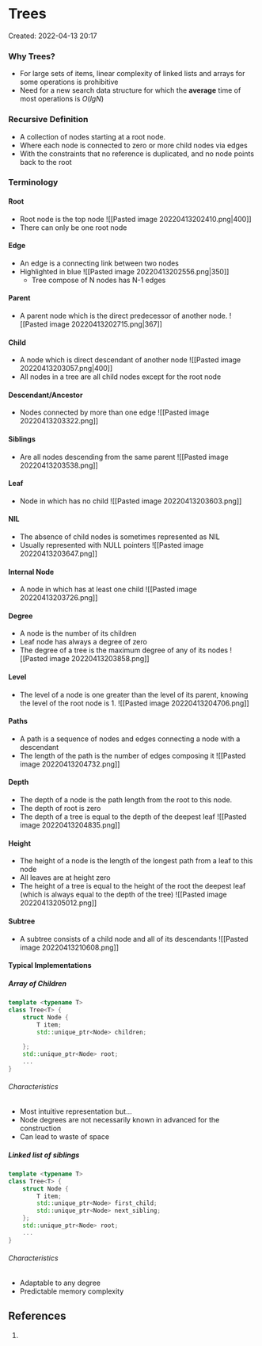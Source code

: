 # Trees
Created: 2022-04-13 20:17
### Why Trees?
- For large sets of items, linear complexity of linked lists and arrays for some operations is prohibitive 
- Need for a new search data structure for which the **average** time of most operations is $O(lgN)$

### Recursive Definition
- A collection of nodes starting at a root node.
- Where each node is connected to zero or more child nodes via edges 
- With the constraints that no reference is duplicated, and no node points back to the root

### Terminology
#### Root
- Root node is the top node
![[Pasted image 20220413202410.png|400]]
- There can only be one root node
#### Edge
- An edge is a connecting link between two nodes
- Highlighted in blue
![[Pasted image 20220413202556.png|350]]
	- Tree compose of N nodes has N-1 edges
#### Parent
- A parent node which is the direct predecessor of another node.
![[Pasted image 20220413202715.png|367]]

#### Child
- A node which is direct descendant of another node
![[Pasted image 20220413203057.png|400]]
- All nodes in a tree are all child nodes except for the root node

#### Descendant/Ancestor
- Nodes connected by more than one edge
![[Pasted image 20220413203322.png]]

#### Siblings
- Are all nodes descending from the same parent
![[Pasted image 20220413203538.png]]

#### Leaf 
- Node in which has no child
![[Pasted image 20220413203603.png]]
#### NIL
- The absence of child nodes is sometimes represented as NIL
- Usually represented with NULL pointers
![[Pasted image 20220413203647.png]]

#### Internal Node
- A node in which has at least one child
![[Pasted image 20220413203726.png]]

#### Degree
- A node is the number of its children 
- Leaf node has always a degree of zero
- The degree of a tree is the maximum degree of any of its nodes
![[Pasted image 20220413203858.png]]

#### Level
- The level of a node is one greater than the level of its parent, knowing the level of the root node is 1.
![[Pasted image 20220413204706.png]]

#### Paths
- A path is a sequence of nodes and edges connecting a node with a descendant 
- The length of the path is the number of edges composing it
![[Pasted image 20220413204732.png]]

#### Depth
- The depth of a node is the path length from the root to this node.
- The depth of root is zero
- The depth of a tree is equal to the depth of the deepest leaf
![[Pasted image 20220413204835.png]]

#### Height
- The height of a node is the length of the longest path from a leaf to this node
- All leaves are at height zero
- The height of a tree is equal to the height of the root the deepest leaf (which is always equal to the depth of the tree)
![[Pasted image 20220413205012.png]]

#### Subtree
- A subtree consists of a child node and all of its descendants
![[Pasted image 20220413210608.png]]

#### Typical Implementations
##### Array of Children 
```cpp
template <typename T>
class Tree<T> {
	struct Node {
		T item;
		std::unique_ptr<Node> children;
		
	};
	std::unique_ptr<Node> root;
	...
}
```
###### Characteristics
- Most intuitive representation but... 
- Node degrees are not necessarily known in advanced for the construction
- Can lead to waste of space

##### Linked list of siblings
```cpp
template <typename T>
class Tree<T> {
	struct Node {
		T item;
		std::unique_ptr<Node> first_child;
		std::unique_ptr<Node> next_sibling;
	};
	std::unique_ptr<Node> root;
	...
}
```
###### Characteristics
- Adaptable to any degree
- Predictable memory complexity


## References
1.

